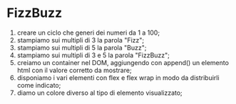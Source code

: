 # FizzBuzz

1) creare un ciclo che generi dei numeri da 1 a 100;
2) stampiamo sui multipli di 3 la parola "Fizz";
3)  stampiamo sui multipli di 5 la parola "Buzz";
4) stampiamo sui multipli di 3 e 5 la parola "FizzBuzz";
5) creiamo un container nel DOM, aggiungendo con append() un elemento html con il valore corretto da mostrare;
6) disponiamo i vari elementi con flex e flex wrap in modo da distribuirli come indicato;
7) diamo un colore diverso al tipo di elemento visualizzato;